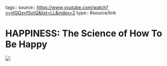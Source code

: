 tags::
source:: https://www.youtube.com/watch?v=nlQQxvfSotQ&list=LL&index=2
type:: #source/link

# HAPPINESS: The Science of How To Be Happy


![](https://www.youtube.com/watch?v=nlQQxvfSotQ&list=LL&index=2)  

